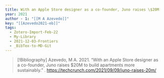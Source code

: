 ```yaml
---
title: With an Apple Store designer as a co-founder, Juno raises \$20M to build apartments more sustainably
year: 2021
author - 1: "[[M A Azevedo]]"
key: "[[Azevedo2021-eb]]"
tags:
  - Zotero-Import-Feb-22
  - My-Library
  - 2021-12-03-Frontiers
  - _BibTex-to-MD-Git
---
```


> [!Bibliography]
> Azevedo, M A. 2021. “With an Apple Store designer as a co-founder, Juno raises \$20M to build apartments more sustainably.” . https://techcrunch.com/2021/09/09/juno-raises-20m/